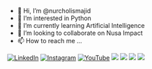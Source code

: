 - 👋 Hi, I’m @nurcholismajid
- 👀 I’m interested in Python
- 🌱 I’m currently learning Artificial Intelligence
- 💞️ I’m looking to collaborate on Nusa Impact
- 📫 How to reach me ...

<!---
nurcholismajid/nurcholismajid is a ✨ special ✨ repository because its `README.md` (this file) appears on your GitHub profile.
You can click the Preview link to take a look at your changes.
--->

<p>
  <a href="https://www.linkedin.com/in/nurcholis-majid-7b1160208"><img src="https://img.shields.io/badge/LinkedIn--_.svg?style=social&logo=linkedin" alt="LinkedIn"></a>
  <a href="https://www.instagram.com/no_orch/"><img src="https://img.shields.io/badge/Instagram--_.svg?style=social&logo=instagram" alt="Instagram"></a>
  <a href="https://www.instagram.com/no_orch/"><img src="https://img.shields.io/badge/YouTube--_.svg?style=social&logo=youtube" alt="YouTube"></a>
  <a href="#"><img src="https://img.shields.io/badge/Python-Middle-_.svg?logo=python"></a>
  <a href="#"><img src="https://img.shields.io/badge/C++-Enthusiast-_.svg?logo=c++"></a>
  <a href="#"><img src="https://img.shields.io/badge/TDD-Advocate-_.svg"></a>
  <a href="#"><img src="https://img.shields.io/badge/Clean%20Code-Evangelist-_.svg"></a>
</p>
